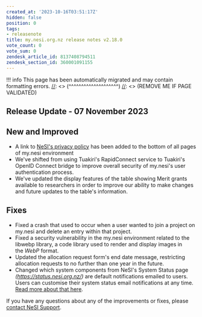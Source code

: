 ```yaml
---
created_at: '2023-10-16T03:51:17Z'
hidden: false
position: 0
tags:
- releasenote
title: my.nesi.org.nz release notes v2.18.0
vote_count: 0
vote_sum: 0
zendesk_article_id: 8137408794511
zendesk_section_id: 360001091155
---
```




[//]: <> (REMOVE ME IF PAGE VALIDATED)
[//]: <> (vvvvvvvvvvvvvvvvvvvv)
!!! info
    This page has been automatically migrated and may contain formatting errors.
[//]: <> (^^^^^^^^^^^^^^^^^^^^)
[//]: <> (REMOVE ME IF PAGE VALIDATED)

## Release Update - 07 November 2023

## New and Improved

-   A link to [NeSI's privacy
    policy](https://www.nesi.org.nz/about-us/security-privacy/privacy-policy)
    has been added to the bottom of all pages of my.nesi environment
-   We've shifted from using Tuakiri's RapidConnect service to Tuakiri's
    OpenID Connect bridge to improve overall security of my.nesi's user
    authentication process.
-   We've updated the display features of the table showing Merit grants
    available to researchers in order to improve our ability to make
    changes and future updates to the table's information.

## Fixes

-   Fixed a crash that used to occur when a user wanted to join a
    project on my.nesi and delete an entry within that project.
-   Fixed a security vulnerability in the my.nesi environment related to
    the libwebp library, a code library used to render and display
    images in the *WebP* format. 
-   Updated the allocation request form's end date message, restricting
    allocation requests to no further than one year in the future.
-   Changed which system components from NeSI's System Status page
    *(<https://status.nesi.org.nz/>)* are default notifications emailed
    to users. Users can customise their system status email
    notifications at any time. [Read more about that
    here](https://support.nesi.org.nz/hc/en-gb/articles/8202966997775).

If you have any questions about any of the improvements or fixes, please
[contact NeSI Support](mailto:support@nesi.org.nz).
